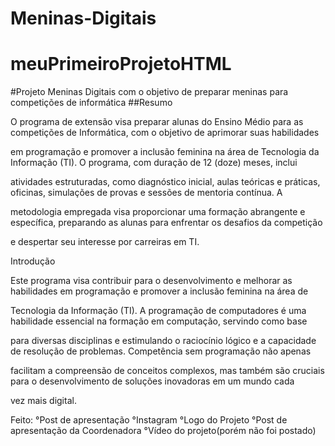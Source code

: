 # Meninas-Digitais

# meuPrimeiroProjetoHTML
#Projeto Meninas Digitais com o objetivo de preparar meninas para competições de informática 
##Resumo

O programa de extensão visa preparar alunas do Ensino Médio para as competições de Informática, com o objetivo de aprimorar suas habilidades

em programação e promover a inclusão feminina na área de Tecnologia da Informação (TI). O programa, com duração de 12 (doze) meses, inclui

atividades estruturadas, como diagnóstico inicial, aulas teóricas e práticas, oficinas, simulações de provas e sessões de mentoria contínua. A

metodologia empregada visa proporcionar uma formação abrangente e específica, preparando as alunas para enfrentar os desafios da competição

e despertar seu interesse por carreiras em TI.

Introdução

Este programa visa contribuir para o desenvolvimento e melhorar as habilidades em programação e promover a inclusão feminina na área de

Tecnologia da Informação (TI). A programação de computadores é uma habilidade essencial na formação em computação, servindo como base

para diversas disciplinas e estimulando o raciocínio lógico e a capacidade de resolução de problemas. Competência sem programação não apenas

facilitam a compreensão de conceitos complexos, mas também são cruciais para o desenvolvimento de soluções inovadoras em um mundo cada

vez mais digital.

Feito:
°Post de apresentação 
°Instagram 
°Logo do Projeto
°Post de apresentação da Coordenadora
°Vídeo do projeto(porém não foi postado)
